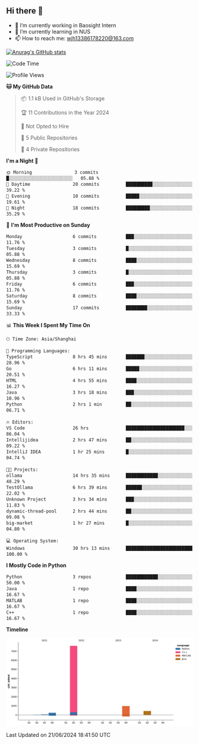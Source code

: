 ## Hi there 👋

- 🔭 I’m currently working in Baosight Intern
- 🌱 I’m currently learning in NUS
- 📫 How to reach me: wjh13386178220@163.com

[![Anurag's GitHub stats](https://github-readme-stats.vercel.app/api?username=wuhu-wang)](https://github.com/anuraghazra/github-readme-stats)

<!--START_SECTION:waka-->
![Code Time](http://img.shields.io/badge/Code%20Time-53%20hrs%2034%20mins-blue)

![Profile Views](http://img.shields.io/badge/Profile%20Views-1-blue)

**🐱 My GitHub Data** 

> 📦 1.1 kB Used in GitHub's Storage 
 > 
> 🏆 11 Contributions in the Year 2024
 > 
> 🚫 Not Opted to Hire
 > 
> 📜 5 Public Repositories 
 > 
> 🔑 4 Private Repositories 
 > 
**I'm a Night 🦉** 

```text
🌞 Morning                3 commits           █░░░░░░░░░░░░░░░░░░░░░░░░   05.88 % 
🌆 Daytime                20 commits          ██████████░░░░░░░░░░░░░░░   39.22 % 
🌃 Evening                10 commits          █████░░░░░░░░░░░░░░░░░░░░   19.61 % 
🌙 Night                  18 commits          █████████░░░░░░░░░░░░░░░░   35.29 % 
```
📅 **I'm Most Productive on Sunday** 

```text
Monday                   6 commits           ███░░░░░░░░░░░░░░░░░░░░░░   11.76 % 
Tuesday                  3 commits           █░░░░░░░░░░░░░░░░░░░░░░░░   05.88 % 
Wednesday                8 commits           ████░░░░░░░░░░░░░░░░░░░░░   15.69 % 
Thursday                 3 commits           █░░░░░░░░░░░░░░░░░░░░░░░░   05.88 % 
Friday                   6 commits           ███░░░░░░░░░░░░░░░░░░░░░░   11.76 % 
Saturday                 8 commits           ████░░░░░░░░░░░░░░░░░░░░░   15.69 % 
Sunday                   17 commits          ████████░░░░░░░░░░░░░░░░░   33.33 % 
```


📊 **This Week I Spent My Time On** 

```text
🕑︎ Time Zone: Asia/Shanghai

💬 Programming Languages: 
TypeScript               8 hrs 45 mins       ███████░░░░░░░░░░░░░░░░░░   28.96 % 
Go                       6 hrs 11 mins       █████░░░░░░░░░░░░░░░░░░░░   20.51 % 
HTML                     4 hrs 55 mins       ████░░░░░░░░░░░░░░░░░░░░░   16.27 % 
Java                     3 hrs 18 mins       ███░░░░░░░░░░░░░░░░░░░░░░   10.96 % 
Python                   2 hrs 1 min         ██░░░░░░░░░░░░░░░░░░░░░░░   06.71 % 

🔥 Editors: 
VS Code                  26 hrs              ██████████████████████░░░   86.04 % 
Intellijidea             2 hrs 47 mins       ██░░░░░░░░░░░░░░░░░░░░░░░   09.22 % 
IntelliJ IDEA            1 hr 25 mins        █░░░░░░░░░░░░░░░░░░░░░░░░   04.74 % 

🐱‍💻 Projects: 
ollama                   14 hrs 35 mins      ████████████░░░░░░░░░░░░░   48.29 % 
TestOllama               6 hrs 39 mins       ██████░░░░░░░░░░░░░░░░░░░   22.02 % 
Unknown Project          3 hrs 34 mins       ███░░░░░░░░░░░░░░░░░░░░░░   11.83 % 
dynamic-thread-pool      2 hrs 44 mins       ██░░░░░░░░░░░░░░░░░░░░░░░   09.08 % 
big-market               1 hr 27 mins        █░░░░░░░░░░░░░░░░░░░░░░░░   04.80 % 

💻 Operating System: 
Windows                  30 hrs 13 mins      █████████████████████████   100.00 % 
```

**I Mostly Code in Python** 

```text
Python                   3 repos             ████████████░░░░░░░░░░░░░   50.00 % 
Java                     1 repo              ████░░░░░░░░░░░░░░░░░░░░░   16.67 % 
MATLAB                   1 repo              ████░░░░░░░░░░░░░░░░░░░░░   16.67 % 
C++                      1 repo              ████░░░░░░░░░░░░░░░░░░░░░   16.67 % 
```



**Timeline**

![Lines of Code chart](https://raw.githubusercontent.com/wuhu-wang/wuhu-wang/main/assets/bar_graph.png)


 Last Updated on 21/06/2024 18:41:50 UTC
<!--END_SECTION:waka-->